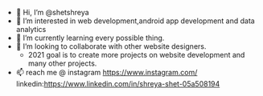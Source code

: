 - 👋 Hi, I’m @shetshreya
- 👀 I’m interested in web development,android app development and data analytics
- 🌱 I’m currently learning every possible thing.
- 💞️ I’m looking to collaborate with other website designers.
   -  2021 goal is to create more projects on website development and many other projects.
- 📫 reach me @ instagram https://www.instagram.com/
      linkedin:https://www.linkedin.com/in/shreya-shet-05a508194

<!---
shetshreya01/shetshreya01 is a ✨ special ✨ repository because its `README.md` (this file) appears on your GitHub profile.
You can click the Preview link to take a look at your changes.
--->
